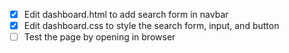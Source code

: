 - [x] Edit dashboard.html to add search form in navbar
- [x] Edit dashboard.css to style the search form, input, and button
- [ ] Test the page by opening in browser
